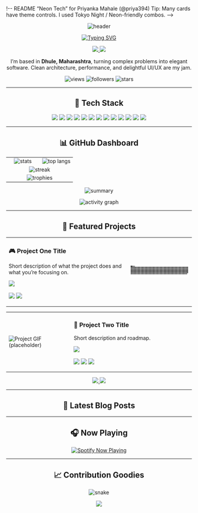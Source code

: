 !--
README “Neon Tech” for Priyanka Mahale (@priya394)
Tip: Many cards have theme controls. I used Tokyo Night / Neon-friendly combos.
-->

<!-- Hero Banner -->
<p align="center">
  <img src="https://capsule-render.vercel.app/api?type=waving&height=220&color=0:0a0f1e,100:111827&text=Priyanka%20Mahale&fontSize=50&fontColor=66e0ff&animation=fadeIn&fontAlignY=38" alt="header"/>
</p>

<!-- Typing tagline -->
<p align="center">
  <a href="https://git.io/typing-svg">
    <img src="https://readme-typing-svg.demolab.com?font=JetBrains+Mono&weight=600&size=22&pause=1000&color=66E0FF&center=true&vCenter=true&width=700&lines=Driven+Full+Stack+Developer;Building+scalable%2C+user-centric+apps;Always+exploring+new+tech+%26+clean+UX" alt="Typing SVG" />
  </a>
</p>

<!-- Quick links -->
<p align="center">
  <a href="https://www.linkedin.com/in/priyanka-mahale-6982b8262" target="_blank">
    <img src="https://img.shields.io/badge/LinkedIn-0A66C2.svg?style=for-the-badge&logo=linkedin&logoColor=white" />
  </a>
  <!-- Optional: Add your portfolio link if you have one
  <a href="YOUR_PORTFOLIO_URL" target="_blank">
    <img src="https://img.shields.io/badge/Portfolio-111827.svg?style=for-the-badge&logo=vercel&logoColor=66E0FF" />
  </a>
  -->
  <a href="mailto:priyankamahale394@gmail.com">
    <img src="https://img.shields.io/badge/Email-111827?style=for-the-badge&logo=gmail&logoColor=EA4335" />
  </a>
</p>

<!-- Bio -->
<p align="center">
  I’m based in <b>Dhule, Maharashtra</b>, turning complex problems into elegant software.  
  Clean architecture, performance, and delightful UI/UX are my jam.
</p>

<!-- Counters -->
<p align="center">
  <img src="https://komarev.com/ghpvc/?username=priya394&label=Profile%20Views&color=0e75b6&style=flat" alt="views"/>
  <img src="https://img.shields.io/github/followers/priya394?label=Followers&style=flat" alt="followers"/>
  <img src="https://img.shields.io/github/stars/priya394?affiliations=OWNER%2CCOLLABORATOR&style=flat" alt="stars"/>
</p>

---

<h2 align="center">🧰 Tech Stack</h2>

<p align="center">
  <!-- Frontend -->
  <img src="https://img.shields.io/badge/HTML5-111827?style=for-the-badge&logo=html5&logoColor=E34F26"/>
  <img src="https://img.shields.io/badge/CSS3-111827?style=for-the-badge&logo=css3&logoColor=1572B6"/>
  <img src="https://img.shields.io/badge/JavaScript-111827?style=for-the-badge&logo=javascript&logoColor=F7DF1E"/>
  <img src="https://img.shields.io/badge/React-111827?style=for-the-badge&logo=react&logoColor=61DAFB"/>
  <!-- Backend -->
  <img src="https://img.shields.io/badge/Node.js-111827?style=for-the-badge&logo=nodedotjs&logoColor=339933"/>
  <img src="https://img.shields.io/badge/Express-111827?style=for-the-badge&logo=express&logoColor=white"/>
  <img src="https://img.shields.io/badge/Python-111827?style=for-the-badge&logo=python&logoColor=3776AB"/>
  <!-- DB -->
  <img src="https://img.shields.io/badge/MongoDB-111827?style=for-the-badge&logo=mongodb&logoColor=4EA94B"/>
  <img src="https://img.shields.io/badge/MySQL-111827?style=for-the-badge&logo=mysql&logoColor=4479A1"/>
  <!-- Tools -->
  <img src="https://img.shields.io/badge/Git-111827?style=for-the-badge&logo=git&logoColor=F05032"/>
  <img src="https://img.shields.io/badge/GitHub-111827?style=for-the-badge&logo=github&logoColor=white"/>
  <img src="https://img.shields.io/badge/VS%20Code-111827?style=for-the-badge&logo=visualstudiocode&logoColor=007ACC"/>
  <img src="https://img.shields.io/badge/Postman-111827?style=for-the-badge&logo=postman&logoColor=FF6C37"/>
</p>

---

<h2 align="center">📊 GitHub Dashboard</h2>

<table width="100%">
  <tr>
    <td width="50%" align="center">
      <img src="https://github-readme-stats.vercel.app/api?username=priya394&show_icons=true&theme=tokyonight&count_private=true&hide_border=true" alt="stats"/>
    </td>
    <td width="50%" align="center">
      <img src="https://github-readme-stats.vercel.app/api/top-langs/?username=priya394&layout=compact&theme=tokyonight&hide_border=true&langs_count=8" alt="top langs"/>
    </td>
  </tr>
  <tr>
    <td colspan="2" align="center">
      <img src="https://github-readme-streak-stats.herokuapp.com/?user=priya394&theme=tokyonight&hide_border=true" alt="streak"/>
    </td>
  </tr>
  <tr>
    <td colspan="2" align="center">
      <img src="https://github-profile-trophy.vercel.app/?username=priya394&theme=tokyonight&row=1&column=6&no-bg=true&no-frame=true" alt="trophies"/>
    </td>
  </tr>
</table>

<!-- Contribution Details -->
<p align="center">
  <img src="http://github-profile-summary-cards.vercel.app/api/cards/profile-details?username=priya394&theme=tokyonight" alt="summary"/>
</p>

<!-- Optional: Activity Graph (needs GH token on newer forks sometimes) -->
<p align="center">
  <img src="https://github-readme-activity-graph.vercel.app/graph?username=priya394&theme=tokyo-night&hide_border=true" alt="activity graph"/>
</p>

---

<h2 align="center">🚀 Featured Projects</h2>

<!--
Replace the examples below with your own repositories.
Update the repo links (owner/repo) and badges accordingly.
-->

<!-- Example Project 1 -->
<table width="100%">
  <tr>
    <td width="65%" valign="top">
      <h3>🎮 Project One Title</h3>
      <p>Short description of what the project does and what you’re focusing on.</p>
      <p>
        <a href="https://github.com/priya394/REPOSITORY_NAME_1" target="_blank">
          <img src="https://img.shields.io/badge/View_Repository-111827?style=for-the-badge&logo=github&logoColor=white"/>
        </a>
      </p>
      <p>
        <img src="https://img.shields.io/badge/Tech1-111827?style=for-the-badge&logoColor=white"/>
        <img src="https://img.shields.io/badge/Tech2-111827?style=for-the-badge&logoColor=white"/>
      </p>
    </td>
    <td width="35%">
      <img src="https://raw.githubusercontent.com/Platane/snk/output/github-contribution-grid-snake.svg" alt="preview" />
    </td>
  </tr>
</table>

<!-- Example Project 2 -->
<table width="100%">
  <tr>
    <td width="35%">
      <img src="https://i.imgur.com/t2oJtR7.gif" alt="Project GIF (placeholder)" width="100%">
    </td>
    <td width="65%" valign="top">
      <h3>🧭 Project Two Title</h3>
      <p>Short description and roadmap.</p>
      <p>
        <a href="https://github.com/priya394/REPOSITORY_NAME_2" target="_blank">
          <img src="https://img.shields.io/badge/View_Repository-111827?style=for-the-badge&logo=github&logoColor=white"/>
        </a>
      </p>
      <p>
        <img src="https://img.shields.io/badge/HTML5-111827?style=for-the-badge&logo=html5&logoColor=E34F26"/>
        <img src="https://img.shields.io/badge/CSS3-111827?style=for-the-badge&logo=css3&logoColor=1572B6"/>
        <img src="https://img.shields.io/badge/JavaScript-111827?style=for-the-badge&logo=javascript&logoColor=F7DF1E"/>
      </p>
    </td>
  </tr>
</table>

<!-- Pinned repo cards (update repo names) -->
<p align="center">
  <a href="https://github.com/priya394/REPOSITORY_NAME_1">
    <img src="https://github-readme-stats.vercel.app/api/pin/?username=priya394&repo=REPOSITORY_NAME_1&theme=tokyonight&hide_border=true"/>
  </a>
  <a href="https://github.com/priya394/REPOSITORY_NAME_2">
    <img src="https://github-readme-stats.vercel.app/api/pin/?username=priya394&repo=REPOSITORY_NAME_2&theme=tokyonight&hide_border=true"/>
  </a>
</p>

---

<h2 align="center">📝 Latest Blog Posts</h2>

<!-- RSS to Cards: use actions to auto-update (blog-post-workflow) -->
<!-- Replace with your blog/RSS if you have one -->
<!--
- <a href="YOUR_POST_URL" target="_blank">Title A</a> — short blurb
- <a href="YOUR_POST_URL" target="_blank">Title B</a> — short blurb
-->

---

<h2 align="center">🎧 Now Playing</h2>

<p align="center">
  <!-- Replace YOUR_SPOTIFY_USER_ID with your Spotify user id -->
  <a href="https://spotify-github-profile.vercel.app/api/view?uid=YOUR_SPOTIFY_USER_ID&redirect=true">
    <img src="https://spotify-github-profile.vercel.app/api/now-playing?u=YOUR_SPOTIFY_USER_ID&theme=default" alt="Spotify Now Playing"/>
  </a>
</p>

---

<h2 align="center">📈 Contribution Goodies</h2>

<p align="center">
  <!-- Contribution Snake (enable GH Actions on repo 'output' branch of your profile repo or keep this hosted one) -->
  <img src="https://github.com/priya394/priya394/blob/output/github-contribution-grid-snake.svg" alt="snake"/>
</p>

<!-- Wave Footer -->
<p align="center">
  <img src="https://capsule-render.vercel.app/api?type=waving&height=120&section=footer&color=0:111827,100:0a0f1e"/>
</p>
